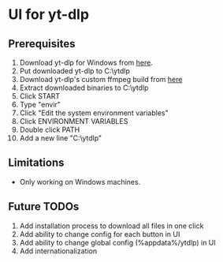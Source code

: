 ﻿# UI for yt-dlp

## Prerequisites
1. Download yt-dlp for Windows from [here](https://github.com/yt-dlp/yt-dlp/releases/latest/download/yt-dlp.exe).
2. Put downloaded yt-dlp to C:\ytdlp
3. Download yt-dlp's custom ffmpeg build from [here](https://github.com/yt-dlp/FFmpeg-Builds/wiki/Latest)
4. Extract downloaded binaries to C:\ytdlp
5. Click START
6. Type "envir"
7. Click "Edit the system environment variables"
8. Click ENVIRONMENT VARIABLES
9. Double click PATH
10. Add a new line "C:\ytdlp"

## Limitations
- Only working on Windows machines.

## Future TODOs
1. Add installation process to download all files in one click
2. Add ability to change config for each button in UI
3. Add ability to change global config (%appdata%/ytdlp) in UI
4. Add internationalization